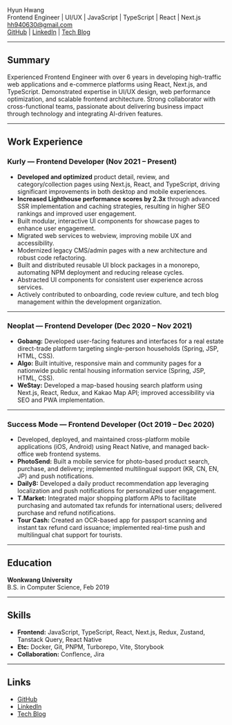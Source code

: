 Hyun Hwang  
Frontend Engineer | UI/UX | JavaScript | TypeScript | React | Next.js
hh940630@gmail.com  
[GitHub](https://github.com/x6tri3n0g) | [LinkedIn](https://linkedin.com/in/xtring) | [Tech Blog](https://xtring-dev.tistory.com)

---

## Summary

Experienced Frontend Engineer with over 6 years in developing high-traffic web applications and e-commerce platforms using React, Next.js, and TypeScript. Demonstrated expertise in UI/UX design, web performance optimization, and scalable frontend architecture. Strong collaborator with cross-functional teams, passionate about delivering business impact through technology and integrating AI-driven features.

---

## Work Experience

### Kurly — Frontend Developer (Nov 2021 – Present)

- **Developed and optimized** product detail, review, and category/collection pages using Next.js, React, and TypeScript, driving significant improvements in both desktop and mobile experiences.
- **Increased Lighthouse performance scores by 2.3x** through advanced SSR implementation and caching strategies, resulting in higher SEO rankings and improved user engagement.
- Built modular, interactive UI components for showcase pages to enhance user engagement.
- Migrated web services to webview, improving mobile UX and accessibility.
- Modernized legacy CMS/admin pages with a new architecture and robust code refactoring.
- Built and distributed reusable UI block packages in a monorepo, automating NPM deployment and reducing release cycles.
- Abstracted UI components for consistent user experience across services.
- Actively contributed to onboarding, code review culture, and tech blog management within the development organization.

---

### Neoplat — Frontend Developer (Dec 2020 – Nov 2021)

- **Gobang:** Developed user-facing features and interfaces for a real estate direct-trade platform targeting single-person households (Spring, JSP, HTML, CSS).
- **Algo:** Built intuitive, responsive main and community pages for a nationwide public rental housing information service (Spring, JSP, HTML, CSS).
- **WeStay:** Developed a map-based housing search platform using Next.js, React, Redux, and Kakao Map API; improved accessibility via SEO and PWA implementation.

---

### Success Mode — Frontend Developer (Oct 2019 – Dec 2020)

- Developed, deployed, and maintained cross-platform mobile applications (iOS, Android) using React Native, and managed back-office web frontend systems.
- **PhotoSend:** Built a mobile service for photo-based product search, purchase, and delivery; implemented multilingual support (KR, CN, EN, JP) and push notifications.
- **Daily8:** Developed a daily product recommendation app leveraging localization and push notifications for personalized user engagement.
- **T.Market:** Integrated major shopping platform APIs to facilitate purchasing and automated tax refunds for international users; delivered purchase and refund notifications.
- **Tour Cash:** Created an OCR-based app for passport scanning and instant tax refund card issuance; implemented real-time push and multilingual chat support for tourists.

---

## Education

**Wonkwang University**  
B.S. in Computer Science, Feb 2019  

---

## Skills

- **Frontend:** JavaScript, TypeScript, React, Next.js, Redux, Zustand, Tanstack Query, React Native
- **Etc:** Docker, Git, PNPM, Turborepo, Vite, Storybook
- **Collaboration:** Conflence, Jira

---

## Links

- [GitHub](https://github.com/x6tri3n0g)
- [LinkedIn](https://linkedin.com/in/xtring)
- [Tech Blog](https://xtring-dev.tistory.com)
